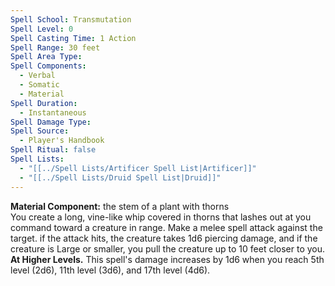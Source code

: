 ```yaml
---
Spell School: Transmutation
Spell Level: 0
Spell Casting Time: 1 Action
Spell Range: 30 feet
Spell Area Type: 
Spell Components:
  - Verbal
  - Somatic
  - Material
Spell Duration:
  - Instantaneous
Spell Damage Type: 
Spell Source:
  - Player's Handbook
Spell Ritual: false
Spell Lists:
  - "[[../Spell Lists/Artificer Spell List|Artificer]]"
  - "[[../Spell Lists/Druid Spell List|Druid]]"
---
```


**Material Component:** the stem of a plant with thorns  
You create a long, vine-like whip covered in thorns that lashes out at you command toward a creature in range. Make a melee spell attack against the target. if the attack hits, the creature takes 1d6 piercing damage, and if the creature is Large or smaller, you pull the creature up to 10 feet closer to you.  
**At Higher Levels.** This spell's damage increases by 1d6 when you reach 5th level (2d6), 11th level (3d6), and 17th level (4d6).
